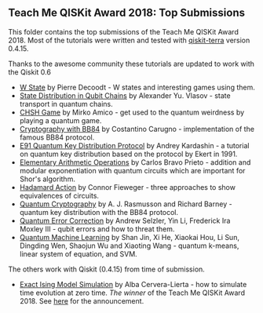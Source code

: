 ## Teach Me QISKit Award 2018: Top Submissions

This folder contains the top submissions of the Teach Me QISKit Award 2018.
Most of the tutorials were written and tested with [qiskit-terra](https://github.com/Qiskit/qiskit-terra)
version 0.4.15.


Thanks to the awesome community these tutorials are updated to work with the Qiskit 0.6
- [W State](w_state) by Pierre Decoodt - W states and interesting games using them.
- [State Distribution in Qubit Chains](state_distribution_in_qubit_chains/index.ipynb) by Alexander Yu. Vlasov  - state transport in quantum chains.
- [CHSH Game](chsh_game/CHSH%20game-tutorial.ipynb) by Mirko Amico - get used to the quantum weirdness by playing a quantum game.
- [Cryptography with BB84](cryptography/Cryptography.ipynb) by Costantino Carugno - implementation of the famous BB84 protocol.
- [E91 Quantum Key Distribution Protocol](e91_qkd/e91_quantum_key_distribution_protocol.ipynb) by Andrey Kardashin  - a tutorial on quantum key distribution based on the protocol by Ekert in 1991.
- [Elementary Arithmetic Operations](elementary_arithmetic_operations/elementary_arithmetic_operations.ipynb) by Carlos Bravo Prieto - addition and modular exponentiation with quantum circuits which are important for Shor's algorithm.
- [Hadamard Action](hadamard_action) by Connor Fieweger - three approaches to show equivalences of circuits.
- [Quantum Cryptography](quantum_cryptography_qkd/Quantum_Cryptography2.ipynb) by A. J. Rasmusson and Richard Barney  - quantum key distribution with the BB84 protocol.
- [Quantum Error Correction](quantum_error_correction/error_correction.ipynb) by Andrew Selzler, Yin Li, Frederick Ira Moxley III  - qubit errors and how to threat them.
- [Quantum Machine Learning](quantum_machine_learning/QISKIT%20for%20quantum%20machine%20learning.ipynb) by Shan Jin, Xi He, Xiaokai Hou, Li Sun, Dingding Wen, Shaojun Wu and Xiaoting Wang - quantum k-means, linear system of equation, and SVM.

The others work with Qiskit (0.4.15) from time of submission.
- [Exact Ising Model Simulation](exact_ising_model_simulation/Ising_time_evolution.ipynb) by Alba Cervera-Lierta - how to simulate time evolution at zero time. *The winner* of the Teach Me QISKit Award 2018. See [here](https://www.ibm.com/blogs/research/2018/06/teach-qiskit-winner/) for the announcement.